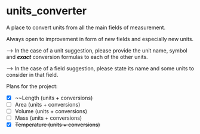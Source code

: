 # units_converter

A place to convert units from all the main fields of measurement.

Always open to improvement in form of new fields and especially new units. 

--> In the case of a unit suggestion, please provide the unit name, symbol and ***exact*** conversion formulas to each of the other units.

--> In the case of a field suggestion, please state its name and some units to consider in that field.

Plans for the project:
  - [x] ~~Length (units + conversions)
  - [ ] Area (units + conversions)
  - [ ] Volume (units + conversions)
  - [ ] Mass (units + conversions)
  - [x] ~~Temperature (units + conversions)~~
